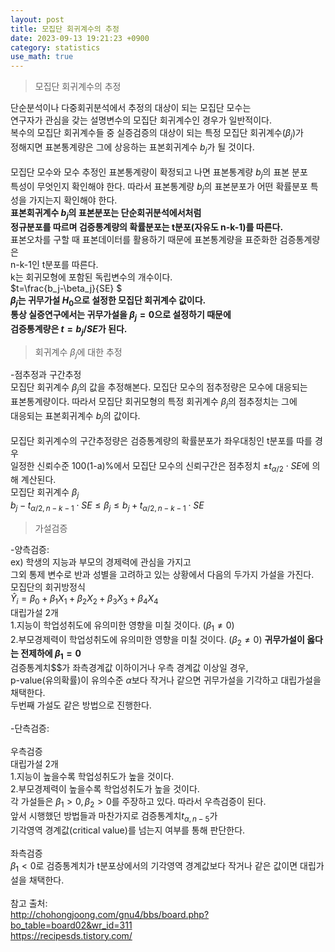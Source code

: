 ```yaml
---
layout: post
title: 모집단 회귀계수의 추정  
date: 2023-09-13 19:21:23 +0900
category: statistics 
use_math: true
---
```

> 모집단 회귀계수의 추정  

단순분석이나 다중회귀분석에서 추정의 대상이 되는 모집단 모수는  
연구자가 관심을 갖는 설명변수의 모집단 회귀계수인 경우가 일반적이다.  
복수의 모집단 회귀계수들 중 실증검증의 대상이 되는 특정 모집단 회귀계수($\beta_j$)가  
정해지면 표본통계량은 그에 상응하는 표본회귀계수 $b_j$가 될 것이다.
<br>  
모집단 모수와 모수 추정인 표본통계량이 확정되고 나면 표본통계량 $b_j$의 표본 분포  
특성이 무엇인지 확인해야 한다. 따라서 표본통계량 $b_j$의 표본분포가 어떤  확률분포 특성을 가지는지 확인해야 한다.  
**표본회귀계수 $b_j$의 표본분포는 단순회귀분석에서처럼**  
**정규분포를 따르며 검증통계량의 확률분포는 t분포(자유도 n-k-1)를 따른다.**  
표본오차를 구할 때 표본데이터를 활용하기 때문에 표본통계량을 표준화한 검증통계량은  
n-k-1인 t분포를 따른다.  
k는 회귀모형에 포함된 독립변수의 개수이다.  
$t=\frac{b_j-\beta_j}{SE} $   
**$\beta_j$는 귀무가설 $H_0$으로 설정한 모집단 회귀계수 값이다.**  
**통상 실증연구에서는 귀무가설을 $\beta_j=0$으로 설정하기 때문에**  
**검증통계량은 $t= b_j/SE$가 된다.**
<br>  

> 회귀계수 $\beta_j$에 대한 추정  

-점추정과 구간추정  
모집단 회귀계수 $\beta_j$의 값을 추정해본다. 모집단 모수의 점추정량은 모수에 대응되는  
표본통계량이다. 따라서 모집단 회귀모형의 특정 회귀계수 $\beta_j$의 점추정치는 그에  
대응되는 표본회귀계수 $b_j$의 값이다.
<br>  
모집단 회귀계수의 구간추정량은 검증통계량의 확률분포가 좌우대칭인 t분포를 따를 경우  
일정한 신뢰수준 100(1-a)%에서 모집단 모수의 신뢰구간은 점추정치 $\pm t_{\alpha/2}\cdot SE$에 의해 계산된다.  
모집단 회귀계수 $\beta_j$  
$b_j-t_{\alpha/2,n-k-1}\cdot SE\leq \beta_j \leq b_j+t_{\alpha/2,n-k-1}\cdot SE$
<br>  

> 가설검증

-양측검증:  
ex) 학생의 지능과 부모의 경제력에 관심을 가지고  
그외 통제 변수로 반과 성별을 고려하고 있는 상황에서 다음의 두가지 가설을 가진다.    
모집단의 회귀방정식    
$\widehat{Y}_i=\beta_0+\beta_1X_1+\beta_2X_2+\beta_3X_3+\beta_4X_4$  
대립가설 2개  
1.지능이 학업성취도에 유의미한 영향을 미칠 것이다. ($\beta_1 \neq 0$)   
2.부모경제력이 학업성취도에 유의미한 영향을 미칠 것이다. ($\beta_2 \neq 0$) 
**귀무가설이 옳다는 전제하에 $\beta_1=0$**  
검증통계치$$가 좌측경계값 이하이거나 우측 경계값 이상일 경우,  
p-value(유의확률)이 유의수준 $\alpha$보다 작거나 같으면 귀무가설을 기각하고 대립가설을 채택한다.  
두번째 가설도 같은 방법으로 진행한다.
<br>  
-단측검증:
<br>  
우측검증  
대립가설 2개  
1.지능이 높을수록 학업성취도가 높을 것이다.  
2.부모경제력이 높을수록 학업성취도가 높을 것이다.  
각 가설들은 $\beta_1>0, \beta_2>0$를 주장하고 있다. 따라서 우측검증이 된다.  
앞서 시행했던 방법들과 마찬가지로 검증통계치$t_{\alpha, n-5}$가  
기각영역 경계값(critical value)를 넘는지 여부를 통해 판단한다.
<br>  
좌측검증  
$\beta_1<0$로 검증통계치가 t분포상에서의 기각영역 경계값보다 작거나 같은 값이면 대립가설을 채택한다.
<br>  
참고 출처:  
http://chohongjoong.com/gnu4/bbs/board.php?bo_table=board02&wr_id=311  
https://recipesds.tistory.com/  

